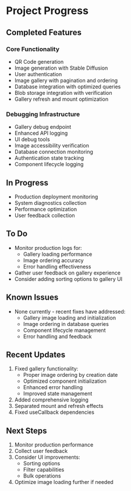 # Project Progress

## Completed Features

### Core Functionality
- QR Code generation
- Image generation with Stable Diffusion
- User authentication
- Image gallery with pagination and ordering
- Database integration with optimized queries
- Blob storage integration with verification
- Gallery refresh and mount optimization

### Debugging Infrastructure
- Gallery debug endpoint
- Enhanced API logging
- UI debug tools
- Image accessibility verification
- Database connection monitoring
- Authentication state tracking
- Component lifecycle logging

## In Progress
- Production deployment monitoring
- System diagnostics collection
- Performance optimization
- User feedback collection

## To Do
- Monitor production logs for:
  - Gallery loading performance
  - Image ordering accuracy
  - Error handling effectiveness
- Gather user feedback on gallery experience
- Consider adding sorting options to gallery UI

## Known Issues
- None currently - recent fixes have addressed:
  - Gallery image loading and initialization
  - Image ordering in database queries
  - Component lifecycle management
  - Error handling and feedback

## Recent Updates
1. Fixed gallery functionality:
   - Proper image ordering by creation date
   - Optimized component initialization
   - Enhanced error handling
   - Improved state management
2. Added comprehensive logging
3. Separated mount and refresh effects
4. Fixed useCallback dependencies

## Next Steps
1. Monitor production performance
2. Collect user feedback
3. Consider UI improvements:
   - Sorting options
   - Filter capabilities
   - Bulk operations
4. Optimize image loading further if needed
